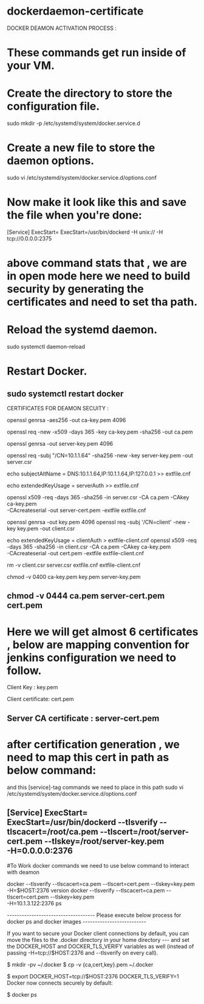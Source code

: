 # dockerdaemon-certificate
DOCKER DEAMON ACTIVATION PROCESS :


# These commands get run inside of your VM.

# Create the directory to store the configuration file.
sudo mkdir -p /etc/systemd/system/docker.service.d

# Create a new file to store the daemon options.
sudo vi /etc/systemd/system/docker.service.d/options.conf

# Now make it look like this and save the file when you're done:
[Service]
ExecStart=
ExecStart=/usr/bin/dockerd -H unix:// -H tcp://0.0.0.0:2375   
# above command stats that , we are in open mode here we need to build security by generating the certificates and need to set tha path.

# Reload the systemd daemon.
sudo systemctl daemon-reload

# Restart Docker.
sudo systemctl restart docker
----------------------------------------------------------------------------------------------------------------------------------
CERTIFICATES FOR DEAMON SECUITY :


openssl genrsa -aes256 -out ca-key.pem 4096

openssl req -new -x509 -days 365 -key ca-key.pem -sha256 -out ca.pem

openssl genrsa -out server-key.pem 4096

openssl req -subj "/CN=10.1.1.64" -sha256 -new -key server-key.pem -out server.csr

echo subjectAltName = DNS:10.1.1.64,IP:10.1.1.64,IP:127.0.0.1 >> extfile.cnf

echo extendedKeyUsage = serverAuth >> extfile.cnf

openssl x509 -req -days 365 -sha256 -in server.csr -CA ca.pem -CAkey ca-key.pem \
  -CAcreateserial -out server-cert.pem -extfile extfile.cnf

openssl genrsa -out key.pem 4096
 openssl req -subj '/CN=client' -new -key key.pem -out client.csr

echo extendedKeyUsage = clientAuth > extfile-client.cnf
 openssl x509 -req -days 365 -sha256 -in client.csr -CA ca.pem -CAkey ca-key.pem \
  -CAcreateserial -out cert.pem -extfile extfile-client.cnf

rm -v client.csr server.csr extfile.cnf extfile-client.cnf

chmod -v 0400 ca-key.pem key.pem server-key.pem

chmod -v 0444 ca.pem server-cert.pem cert.pem
----------------------------------------------------------------------------------------------------------
# Here we will get almost 6 certificates , below are mapping convention for jenkins configuration we need to follow.
 
Client Key : key.pem

Client certificate: cert.pem

Server CA certificate : server-cert.pem
----------------------------------------------------------------------------------------------------------
# after certification generation , we need to map this cert in path as below command:

and this [service]-tag commands we need to place in this path sudo vi /etc/systemd/system/docker.service.d/options.conf

[Service]
ExecStart=
ExecStart=/usr/bin/dockerd --tlsverify --tlscacert=/root/ca.pem --tlscert=/root/server-cert.pem --tlskey=/root/server-key.pem \
  -H=0.0.0.0:2376
-----------------------------------------------------------------------------------------------------------
#To Work docker commands we need to use below command to interact with deamon

docker --tlsverify --tlscacert=ca.pem --tlscert=cert.pem --tlskey=key.pem \
  -H=$HOST:2376 version
docker --tlsverify --tlscacert=ca.pem --tlscert=cert.pem --tlskey=key.pem \
  -H=10.1.3.122:2376 ps
  
  
 ------------------------------------ Please execute below process for docker ps and docker images --------------------------
  
  
If you want to secure your Docker client connections by default, you can move the files to the .docker directory in your home directory --- and set the DOCKER_HOST and DOCKER_TLS_VERIFY variables as well (instead of passing -H=tcp://$HOST:2376 and --tlsverify on every call).

$ mkdir -pv ~/.docker
$ cp -v {ca,cert,key}.pem ~/.docker

$ export DOCKER_HOST=tcp://$HOST:2376 DOCKER_TLS_VERIFY=1
Docker now connects securely by default:

$ docker ps
